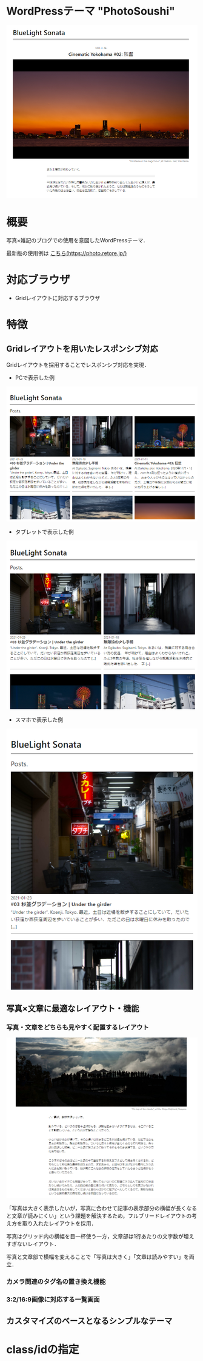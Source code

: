 # WordPressテーマ "PhotoSoushi"

![WordPressテーマ"PhotoSoushi"](https://github.com/retore404/PhotoSoushi/blob/images/single_pc.png)

# 概要

写真×雑記のブログでの使用を意図したWordPressテーマ．

最新版の使用例は [こちら(https://photo.retore.jp/)](https://photo.retore.jp/)

# 対応ブラウザ

- Gridレイアウトに対応するブラウザ

# 特徴

## Gridレイアウトを用いたレスポンシブ対応

Gridレイアウトを採用することでレスポンシブ対応を実現．

- PCで表示した例

![PCで表示した例](https://github.com/retore404/PhotoSoushi/blob/images/index_pc_responsive.png)

- タブレットで表示した例

![タブレットで表示した例](https://github.com/retore404/PhotoSoushi/blob/images/index_tab_responsive.png)

- スマホで表示した例

![スマホで表示した例](https://github.com/retore404/PhotoSoushi/blob/images/index_sp_responsive.png)

## 写真×文章に最適なレイアウト・機能

### 写真・文章をどちらも見やすく配置するレイアウト

![写真・文章をどちらも見やすく配置するレイアウト](https://github.com/retore404/PhotoSoushi/blob/images/single_pc_bleed.png)

「写真は大きく表示したいが，写真に合わせて記事の表示部分の横幅が長くなると文章が読みにくい」という課題を解決するため，フルブリードレイアウトの考え方を取り入れたレイアウトを採用．

写真はグリッド内の横幅を目一杯使う一方，文章部は1行あたりの文字数が増えすぎないレイアウト．

写真と文章部で横幅を変えることで「写真は大きく」「文章は読みやすい」を両立．

### カメラ関連のタグ名の置き換え機能

### 3:2/16:9画像に対応する一覧画面

## カスタマイズのベースとなるシンプルなテーマ

# class/idの指定

